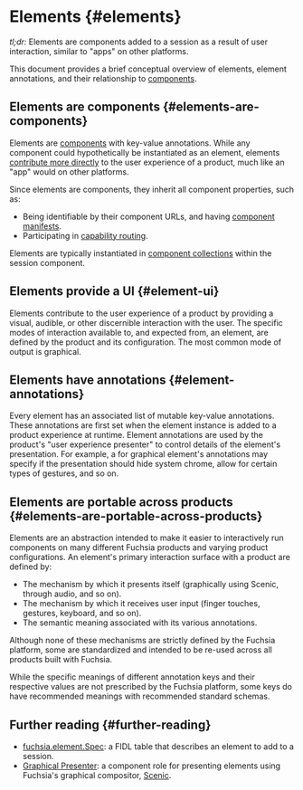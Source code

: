 # Elements {#elements}

*tl;dr:* Elements are components added to a session as a result of user
interaction, similar to "apps" on other platforms.

This document provides a brief conceptual overview of elements, element
annotations, and their relationship to [components][doc-component].

## Elements are components {#elements-are-components}

Elements are [components][doc-component] with key-value annotations. While any
component could hypothetically be instantiated as an element, elements
[contribute more directly](#element-ui) to the user experience of a product,
much like an "app" would on other platforms.

Since elements are components, they inherit all component properties, such as:

* Being identifiable by their component URLs, and having
[component manifests][doc-component-manifest].
* Participating in [capability routing][doc-capability-routing].

Elements are typically instantiated in [component
collections][doc-component-collection] within the session component.

## Elements provide a UI {#element-ui}

Elements contribute to the user experience of a product by providing a visual,
audible, or other discernible interaction with the user. The specific modes of
interaction available to, and expected from, an element, are defined by the
product and its configuration. The most common mode of output is graphical.

## Elements have annotations {#element-annotations}

Every element has an associated list of mutable key-value annotations. These
annotations are first set when the element instance is added to a product
experience at runtime. Element annotations are used by the product's "user
experience presenter" to control details of the element's presentation. For
example, a for graphical element's annotations may specify if the presentation
should hide system chrome, allow for certain types of gestures, and so on.

## Elements are portable across products {#elements-are-portable-across-products}

Elements are an abstraction intended to make it easier to interactively run
components on many different Fuchsia products and varying product
configurations. An element's primary interaction surface with a product are
defined by:

* The mechanism by which it presents itself (graphically using Scenic, through
  audio, and so on).
* The mechanism by which it receives user input (finger touches, gestures,
  keyboard, and so on).
* The semantic meaning associated with its various annotations.

Although none of these mechanisms are strictly defined by the Fuchsia platform,
some are standardized and intended to be re-used across all products built with
Fuchsia.

While the specific meanings of different annotation keys and their
respective values are not prescribed by the Fuchsia platform, some keys do
have recommended meanings with recommended standard schemas.

## Further reading {#further-reading}

* [fuchsia.element.Spec][sdk-element-spec]: a FIDL table that describes an element to add to a session.
* [Graphical Presenter][sdk-graphical-presenter]: a component role 
  for presenting elements using Fuchsia's graphical compositor,
  [Scenic][doc-scenic].

[doc-component]: concepts/components/v2/introduction.md
[doc-component-manifest]: concepts/components/v2/component_manifests.md
[doc-capability-routing]: concepts/components/v2/topology.md#capability-routing
[doc-scenic]: concepts/ui/scenic/index.md
[doc-component-collection]: concepts/components/v2/realms.md#collections
[doc-graphical-presenter]: concepts/session/graphical_presenter.md
[sdk-graphical-presenter]: /sdk/fidl/fuchsia.element/graphical_presenter.fidl
[sdk-element-spec]: /sdk/fidl/fuchsia.element/element_manager.fidl
